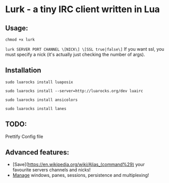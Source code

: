 # Lurk - a tiny IRC client written in Lua

## Usage:
`chmod +x lurk`

`lurk SERVER PORT CHANNEL \[NICK\] \[SSL true|false\]`
If you want ssl, you must specify a nick (it's actually just checking the number of args). 

## Installation
`sudo luarocks install luaposix`

`sudo luarocks install --server=http://luarocks.org/dev luairc`

`sudo luarocks install ansicolors`

`sudo luarocks install lanes`

## TODO:
Prettify
Config file

## Advanced features:
* [Save](https://en.wikipedia.org/wiki/Alias_(command%29) your favourite servers channels and nicks!
* [Manage](https://leanpub.com/the-tao-of-tmux/read) windows, panes, sessions, persistence and multiplexing!
